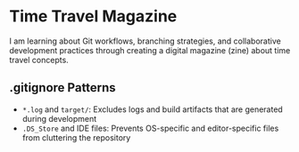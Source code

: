 # Time Travel Magazine

I am learning about Git workflows, branching strategies, and collaborative development practices through creating a digital magazine (zine) about time travel concepts.

## .gitignore Patterns
- `*.log` and `target/`: Excludes logs and build artifacts that are generated during development
- `.DS_Store` and IDE files: Prevents OS-specific and editor-specific files from cluttering the repository
